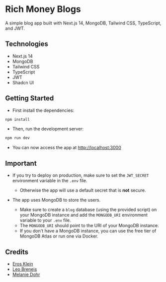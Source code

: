 # Rich Money Blogs

A simple blog app built with Next.js 14, MongoDB, Tailwind CSS, TypeScript, and JWT.

## Technologies

- Next.js 14
- MongoDB
- Tailwind CSS
- TypeScript
- JWT
- Shadcn UI

## Getting Started

- First install the dependencies:

```bash
npm install
```

- Then, run the development server:

```bash
npm run dev
```

- You can now access the app at [http://localhost:3000](http://localhost:3000)

## Important

- If you try to deploy on production, make sure to set the `JWT_SECRET` environment variable in the `.env` file.
  - Otherwise the app will use a default secret that is **not** secure.

- The app uses MongoDB to store the users.
  - Make sure to create a `blog` database (using the provided script) on your MongoDB instance and add the `MONGODB_URI` environment variable to your `.env` file.
  - The `MONGODB_URI` should point to the URI of your MongoDB instance.
  - If you don't have a MongoDB instance, you can use the free tier of MongoDB Atlas or run one via Docker.

## Credits

- [Eros Klein](https://www.paypal.com/paypalme/erosklein)
- [Leo Breneis](https://www.oefb.at/Profile/Spieler/1247437?Leo-Breneis)
- [Melanie Dohr](https://de-de.facebook.com/melanie.dohr.54)